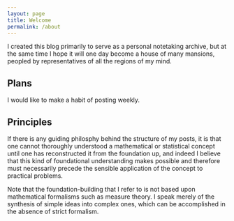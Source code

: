 ```yaml
---
layout: page
title: Welcome
permalink: /about
---
```


I created this blog primarily to serve as a personal notetaking archive, but at the same time I hope it will one day become a house of many mansions, peopled by representatives of all the regions of my mind.

## Plans

I would like to make a habit of posting weekly.

## Principles

If there is any guiding philosphy behind the structure of my posts, it is that one cannot thoroughly understood a mathematical or statistical concept until one has reconstructed it from the foundation up, and indeed I believe that this kind of foundational understanding makes possible and therefore must necessarily precede the sensible application of the concept to practical problems. 

Note that the foundation-building that I refer to is not based upon mathematical formalisms such as measure theory. I speak merely of the synthesis of simple ideas into complex ones, which can be accomplished in the absence of strict formalism.
